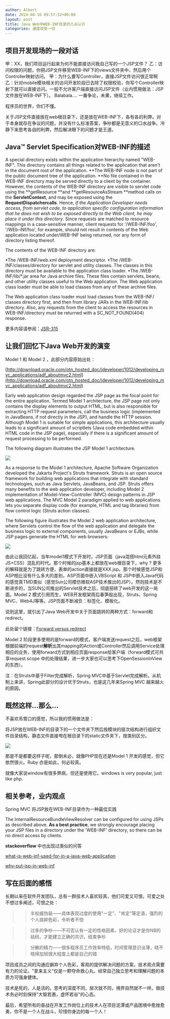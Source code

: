 ```yaml
---
author: Albert
date: 2014-08-16 09:57:52+00:00
layout: post
title: Java Web中WEB-INF目录的几点认识
categories: 速度改变一切
---
```


## 项目开发现场的一段对话

甲：XX，我们项目运行起来为何不能直接访问我自己写的一个JSP文件？
乙：访问权限的问题，你把JSP文件移至WEB-INF下的views文件夹中，然后用个Controller映射访问。
甲：为什么要写Controller，直接JSP文件访问很正常啊
乙：针对mobile模块相关的访问开发阶段已去除了权限校验，你写个Controller映射下就可以直接访问。一般不允许客户端直接访问JSP文件（业内惯用做法：JSP文件放在WEB-INF下）。
Balabala…. 一番争论，未果，继续工作。

程序员的世界，你们不懂。

关于JSP文件直接放在web根目录下，还是放在WEB-INF下，各有各的利弊。对于本身就存在争议的问题，并没有什么标准答案，争吵都是无意义的口水战争。冷静下来思考各自的利弊，然后解决眼下的问题才是王道。

## Java™ Servlet Specification对WEB-INF的描述


A special directory exists within the application hierarchy named "WEB-INF". This directory contains all things related to the application that aren't in the document root of the application. **The WEB-INF node is not part of the public document tree of the application. **No file contained in the WEB-INF directory may be served directly to a client by the container. However, the contents of the WEB-INF directory are visible to servlet code using the **getResource **and **getResourceAsStream **method calls on the **ServletContext**, and may be exposed using the **RequestDispatchercalls**. Hence, _if the Application Developer needs access, from servlet code, to application specific configuration information that he does not wish to be exposed directly to the Web client, he may place it under this directory_. Since requests are matched to resource mappings in a case-sensitive manner, client requests for '/WEB-INF/foo', '/WEb-iNf/foo', for example, should not result in contents of the Web application located under/WEB-INF being returned, nor any form of directory listing thereof.


The contents of the WEB-INF directory are:

•The /WEB-INF/web.xml deployment descriptor.
•The /WEB-INF/classes/directory for servlet and utility classes. The classes in this directory must be available to the application class loader.
•The /WEB-INF/lib/*.jar area for Java archive files. These files contain servlets, beans, and other utility classes useful to the Web application. The Web application class loader must be able to load classes from any of these archive files.

The Web application class loader must load classes from the WEB-INF/ classes directory first, and then from library JARs in the WEB-INF/lib directory. Also, any requests from the client to access the resources in WEB-INF/directory must be returned with a SC_NOT_FOUND(404) response.

更多内容请参阅：[JSR-315](https://www.jcp.org/en/jsr/detail?id=315)


## 让我们回忆下Java Web开发的演变

Model 1 和 Model 2 ，此部分内容原始出处：

[http://download.oracle.com/otn_hosted_doc/jdeveloper/1012/developing_mvc_applications/adf_aboutmvc2.html](http://download.oracle.com/otn_hosted_doc/jdeveloper/1012/developing_mvc_applications/adf_aboutmvc2.html)

Early web application design regarded the JSP page as the focal point for the entire application. Termed Model 1 architecture, the JSP page not only contains the display elements to output HTML, but is also responsible for extracting HTTP request parameters, call the business logic (implemented in JavaBeans, if not directly in the JSP), and handle the HTTP session. Although Model 1 is suitable for simple applications, this architecture usually leads to a significant amount of scriptlets (Java code embedded within HTML code in the JSP page), especially if there is a significant amount of request processing to be performed.

The following diagram illustrates the JSP Model 1 architecture.

![](http://www.jfxgraph.com/wp-content/uploads/2014/08/081614_1656_JavaWebWEBI1.gif)


As a response to the Model 1 architecture, Apache Software Organization developed the Jakarta Project's Struts framework. Struts is an open source framework for building web applications that integrate with standard technologies, such as Java Servlets, JavaBeans, and JSP. Struts offers many benefits to the web application developer, including Model 2 implementation of Model-View-Controller (MVC) design patterns in JSP web applications. The MVC Model 2 paradigm applied to web applications lets you separate display code (for example, HTML and tag libraries) from flow control logic (Struts action classes).

The following figure illustrates the Model 2 web application architecture, where Servlets control the flow of the web application and delegate the business logic to external components, usually JavaBeans or EJBs, while JSP pages generate the HTML for web browsers:

![](http://www.jfxgraph.com/wp-content/uploads/2014/08/081614_1656_JavaWebWEBI2.gif)

由此让我回忆起，当年model1模式下开发时，JSP页面（java混搭html元素外挂JS+CSS）混乱的时代。那个时候的jsp基本上都放在web根目录下，why ? 更多的解释就是为了跳转方便，表单的action直接就是XXX.jsp。那个时候感觉JSP和ASP相比没有什么多大的差别，ASP页面中嵌入VBScript 和 JSP中嵌入Java代码的感觉真TMD类似（感觉Sun公司模仿微软ASP技术推出的JSP）。然则技术是不断进步的，当SUN公司推出的Servlet技术之后，彻底扭转了web开发的这一局面。Model 2 模式引用而生，WEB开发框架雨后春笋般出现，Struts、Spring MVC、Web4J等等。JSP页面不断减负：标签化、模板化。

说到这里，就引出了Java Web开发中关于页面跳转的两种方式：forward和redirect。

此处留个链接：[Forward versus redirect](http://www.javapractices.com/topic/TopicAction.do?Id=181)

Model 2 阶段更多使用的是forward的模式，客户端发送request之后，web框架根据前端的request**解析**出其mapping的Action或Controller然后调用Service处理相应的业务，使用forward方式到相应页面response给客户端（forward模式可共享request scope 中的处理结果，进一步大家也可以思考下OpenSessionInView的东西）。

注：在Struts中基于Filter完成解析，Spring MVC中基于Servlet完成解析。从机制上来讲，Spring此部分的设计优于Struts，也是这几年来Spring MVC 越来越火的原因。


## 既然这样…那么…

不喜欢吊胃口的感觉，所以我的惯用做法是：

将JSP放在WEB-INF的目录下的一个文件夹下然后按模块的层次结构进行组织文件目录结构，静态文件直接甩在根目录下的static文件夹下，按类别区分。

![](http://www.jfxgraph.com/wp-content/uploads/2014/08/081614_1656_JavaWebWEBI3.png)

那是不是都要这样子呢，那倒未必，就像PHP现在还是Model 1 开发的感觉，但它依然很火。Ruby 亦是如此，何必较真。

就像大家说window有很多弊病，但还是使用它。windows is very popular, just like php.

## 相关参考，业内观点

Spring MVC 将JSP放在WEB-INF目录作为一种最佳实践

The InternalResourceBundleViewResolver can be configured for using JSPs as described above. **As a best practice**, we strongly encourage placing your JSP files in a directory under the 'WEB-INF' directory, so there can be no direct access by clients.

**stackoverflow** 中也出现过类似的问答

[what-is-web-inf-used-for-in-a-java-web-application](http://stackoverflow.com/questions/19786142/what-is-web-inf-used-for-in-a-java-web-application)


[why-put-jsp-in-web-inf](http://stackoverflow.com/questions/6825907/why-put-jsp-in-web-inf)


## 写在后面的感悟

长期以来在软件开发团队，总有一群技术人喜欢较真，他们可爱又可恨。可爱之处不想过多阐述，可恨之处：

>>半权威伪装——具体表现过度的使用"一定"、"肯定"等定语，强烈的个人挑衅色彩，令听者不悦

>>过多的争吵——不可否认有一定的性格因素，好的论证才是你NB的砝码，才能建立正确的共识，结束争吵

>>分散的精力——很多程序员工作效率特低，时间管理意识淡薄，晓不晓得加班很大程度上都是自己的错

项目成员之间的沟通应摒弃个人色彩，客观的提供解决问题的方案，技术观点需要有力的论证。"拿来主义"仅是一颗夺命救心丸，经常自己独立思考和理解问题的本质方可强身健体。

技术是死的，人是活的。思考的深度不同，层次就不同，境界自然就不一样。做技术务必时刻保持"大智若愚，虚怀若谷"的心态。

最后，希望所有的奋战在开发工作岗位上的技术人在项目泥潭或产品困境中愈挫愈勇，你不是一个人在战斗，珍惜你身边的每一个人！

